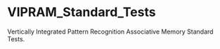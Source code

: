 VIPRAM_Standard_Tests
=====================

Vertically Integrated Pattern Recognition Associative Memory Standard Tests.
